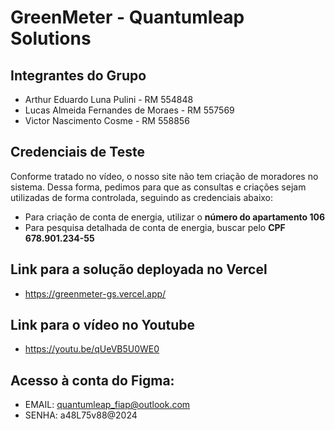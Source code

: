 # GreenMeter - Quantumleap Solutions

## Integrantes do Grupo
- Arthur Eduardo Luna Pulini - RM 554848
- Lucas Almeida Fernandes de Moraes - RM 557569
- Victor Nascimento Cosme - RM 558856

## Credenciais de Teste
Conforme tratado no vídeo, o nosso site não tem criação de moradores no sistema. Dessa forma, pedimos para que as consultas e criações sejam utilizadas de forma controlada, seguindo as credenciais abaixo:
- Para criação de conta de energia, utilizar o **número do apartamento 106**
- Para pesquisa detalhada de conta de energia, buscar pelo **CPF 678.901.234-55**

## Link para a solução deployada no Vercel
- https://greenmeter-gs.vercel.app/

## Link para o vídeo no Youtube
- https://youtu.be/qUeVB5U0WE0

## Acesso à conta do Figma:
- EMAIL: quantumleap_fiap@outlook.com
- SENHA: a48L75v88@2024